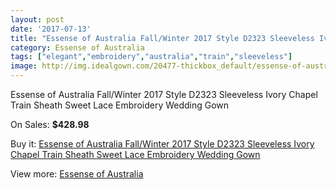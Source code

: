 ```yaml
---
layout: post
date: '2017-07-13'
title: "Essense of Australia Fall/Winter 2017 Style D2323 Sleeveless Ivory Chapel Train Sheath Sweet Lace Embroidery Wedding Gown"
category: Essense of Australia
tags: ["elegant","embroidery","australia","train","sleeveless"]
image: http://img.idealgown.com/20477-thickbox_default/essense-of-australia-fall-winter-2017-style-d2323-sleeveless-ivory-chapel-train-sheath-sweet-lace-embroidery-wedding-gown.jpg
---
```

Essense of Australia Fall/Winter 2017 Style D2323 Sleeveless Ivory Chapel Train Sheath Sweet Lace Embroidery Wedding Gown

On Sales: **$428.98**
<a href="https://www.idealgown.com/en/essense-of-australia/7788-essense-of-australia-fall-winter-2017-style-d2323-sleeveless-ivory-chapel-train-sheath-sweet-lace-embroidery-wedding-gown.html"><amp-img layout="responsive" width="600" height="600" src="//img.idealgown.com/20477-thickbox_default/essense-of-australia-fall-winter-2017-style-d2323-sleeveless-ivory-chapel-train-sheath-sweet-lace-embroidery-wedding-gown.jpg" alt="Essense of Australia Fall/Winter 2017 Style D2323 Sleeveless Ivory Chapel Train Sheath Sweet Lace Embroidery Wedding Gown 0" /></a>
<a href="https://www.idealgown.com/en/essense-of-australia/7788-essense-of-australia-fall-winter-2017-style-d2323-sleeveless-ivory-chapel-train-sheath-sweet-lace-embroidery-wedding-gown.html"><amp-img layout="responsive" width="600" height="600" src="//img.idealgown.com/20483-thickbox_default/essense-of-australia-fall-winter-2017-style-d2323-sleeveless-ivory-chapel-train-sheath-sweet-lace-embroidery-wedding-gown.jpg" alt="Essense of Australia Fall/Winter 2017 Style D2323 Sleeveless Ivory Chapel Train Sheath Sweet Lace Embroidery Wedding Gown 1" /></a>
<a href="https://www.idealgown.com/en/essense-of-australia/7788-essense-of-australia-fall-winter-2017-style-d2323-sleeveless-ivory-chapel-train-sheath-sweet-lace-embroidery-wedding-gown.html"><amp-img layout="responsive" width="600" height="600" src="//img.idealgown.com/20482-thickbox_default/essense-of-australia-fall-winter-2017-style-d2323-sleeveless-ivory-chapel-train-sheath-sweet-lace-embroidery-wedding-gown.jpg" alt="Essense of Australia Fall/Winter 2017 Style D2323 Sleeveless Ivory Chapel Train Sheath Sweet Lace Embroidery Wedding Gown 2" /></a>
<a href="https://www.idealgown.com/en/essense-of-australia/7788-essense-of-australia-fall-winter-2017-style-d2323-sleeveless-ivory-chapel-train-sheath-sweet-lace-embroidery-wedding-gown.html"><amp-img layout="responsive" width="600" height="600" src="//img.idealgown.com/20481-thickbox_default/essense-of-australia-fall-winter-2017-style-d2323-sleeveless-ivory-chapel-train-sheath-sweet-lace-embroidery-wedding-gown.jpg" alt="Essense of Australia Fall/Winter 2017 Style D2323 Sleeveless Ivory Chapel Train Sheath Sweet Lace Embroidery Wedding Gown 3" /></a>
<a href="https://www.idealgown.com/en/essense-of-australia/7788-essense-of-australia-fall-winter-2017-style-d2323-sleeveless-ivory-chapel-train-sheath-sweet-lace-embroidery-wedding-gown.html"><amp-img layout="responsive" width="600" height="600" src="//img.idealgown.com/20480-thickbox_default/essense-of-australia-fall-winter-2017-style-d2323-sleeveless-ivory-chapel-train-sheath-sweet-lace-embroidery-wedding-gown.jpg" alt="Essense of Australia Fall/Winter 2017 Style D2323 Sleeveless Ivory Chapel Train Sheath Sweet Lace Embroidery Wedding Gown 4" /></a>
<a href="https://www.idealgown.com/en/essense-of-australia/7788-essense-of-australia-fall-winter-2017-style-d2323-sleeveless-ivory-chapel-train-sheath-sweet-lace-embroidery-wedding-gown.html"><amp-img layout="responsive" width="600" height="600" src="//img.idealgown.com/20479-thickbox_default/essense-of-australia-fall-winter-2017-style-d2323-sleeveless-ivory-chapel-train-sheath-sweet-lace-embroidery-wedding-gown.jpg" alt="Essense of Australia Fall/Winter 2017 Style D2323 Sleeveless Ivory Chapel Train Sheath Sweet Lace Embroidery Wedding Gown 5" /></a>
<a href="https://www.idealgown.com/en/essense-of-australia/7788-essense-of-australia-fall-winter-2017-style-d2323-sleeveless-ivory-chapel-train-sheath-sweet-lace-embroidery-wedding-gown.html"><amp-img layout="responsive" width="600" height="600" src="//img.idealgown.com/20478-thickbox_default/essense-of-australia-fall-winter-2017-style-d2323-sleeveless-ivory-chapel-train-sheath-sweet-lace-embroidery-wedding-gown.jpg" alt="Essense of Australia Fall/Winter 2017 Style D2323 Sleeveless Ivory Chapel Train Sheath Sweet Lace Embroidery Wedding Gown 6" /></a>

Buy it: [Essense of Australia Fall/Winter 2017 Style D2323 Sleeveless Ivory Chapel Train Sheath Sweet Lace Embroidery Wedding Gown](https://www.idealgown.com/en/essense-of-australia/7788-essense-of-australia-fall-winter-2017-style-d2323-sleeveless-ivory-chapel-train-sheath-sweet-lace-embroidery-wedding-gown.html "Essense of Australia Fall/Winter 2017 Style D2323 Sleeveless Ivory Chapel Train Sheath Sweet Lace Embroidery Wedding Gown")

View more: [Essense of Australia](https://www.idealgown.com/en/86-essense-of-australia "Essense of Australia")